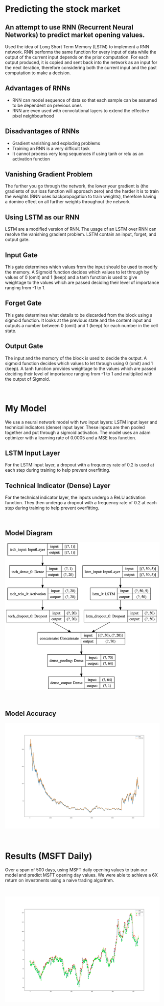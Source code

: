 # Predicting the stock market

## An attempt to use RNN (Recurrent Neural Networks) to predict market opening values.

Used the idea of Long Short Term Memory (LSTM) to implement a RNN network. 
RNN performs the same function for every input of data while the output of the current input depends on the prior computation. For each output produced, it is copied and sent back into the network as an input for the next iteration, therefore considering both the current input and the past computation to make a decision.

## Advantages of RNNs
- RNN can model sequence of data so that each sample can be assumed to be dependent on previous ones
- RNN are even used with convolutional layers to extend the effective pixel neighbourhood

## Disadvantages of RNNs
- Gradient vanishing and exploding problems
- Training an RNN is a very difficult task
- It cannot process very long sequences if using tanh or relu as an activation function

## Vanishing Gradient Problem
The further you go through the network, the lower your gradient is (the gradients of our loss function will approach zero) and the harder it is to train the weights (RNN uses backpropogation to train weights), therefore having a domino effect on all further weights throughout the network

## Using LSTM as our RNN
LSTM are a modified version of RNN. The usage of an LSTM over RNN can resolve the vanishing gradient problem. LSTM contain an input, forget, and output gate.

## Input Gate
This gate determines which values from the input should be used to modify the memory. A Sigmoid function decides which values to let through by values of 0 (omit) and 1 (keep) and a tanh function is used to give weightage to the values which are passed deciding their level of importance ranging from -1 to 1.

## Forget Gate
This gate determines what details to be discarded from the block using a sigmoid function. It looks at the previous state and the content input and outputs a number between 0 (omit) and 1 (keep) for each number in the cell state.

## Output Gate
The input and the momory of the block is used to decide the output. A sigmoid function decides which values to let through using 0 (omit) and 1 (keep). A tanh function provides weightage to the values which are passed deciding their level of importance ranging from -1 to 1 and multiplied with the output of Sigmoid.

<br>

# My Model
We use a neural network model with two input layers: LSTM input layer and technical indicators (dense) input layer. These inputs are then pooled together and put through a sigmoid activation. The model uses an adam optimizer with a learning rate of 0.0005 and a MSE loss function.

## LSTM Input Layer
For the LSTM input layer, a dropout with a frequency rate of 0.2 is used at each step during training to help prevent overfitting.

## Technical Indicator (Dense) Layer
For the technical indicator layer, the inputs undergo a ReLU activation function. They then undergo a dropout with a frequency rate of 0.2 at each step during training to help prevent overfitting.

<br>

## Model Diagram
![Model Diagram](assets/model.png)

<br>

## Model Accuracy
![Model Accuracy](assets/model_accuracy.png)

<br>

# Results (MSFT Daily)
Over a span of 500 days, using MSFT daily opening values to train our model and predict MSFT opening day values. We were able to achieve a 6X return on investments using a naive trading algorithm.

<br>

![Trading](assets/trading.png)